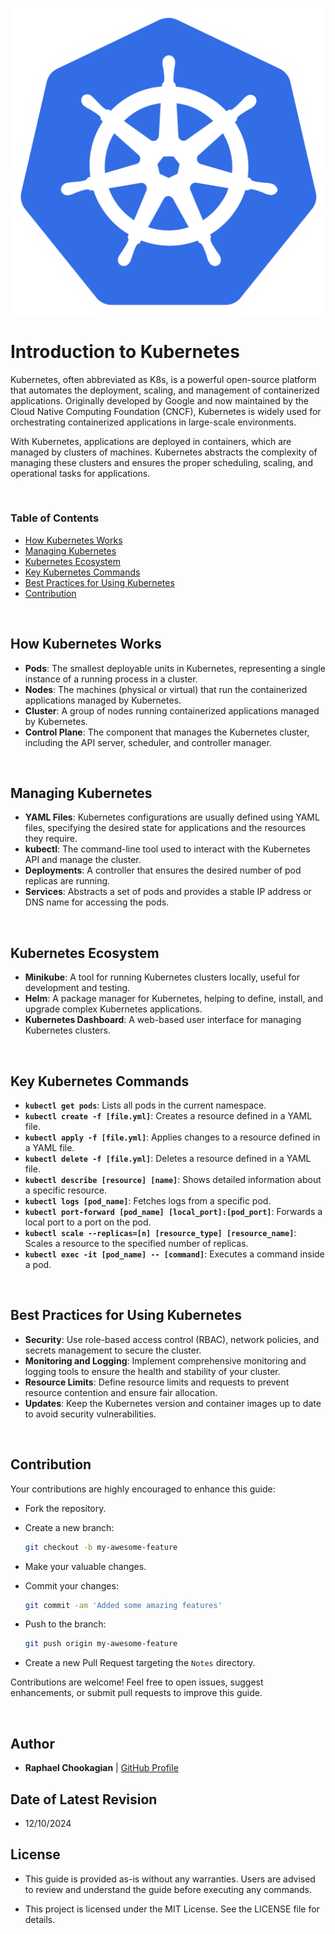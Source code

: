 ![Kubernetes](../assets/kubernetes.png)

# **Introduction to Kubernetes**

Kubernetes, often abbreviated as K8s, is a powerful open-source platform that automates the deployment, scaling, and management of containerized applications. Originally developed by Google and now maintained by the Cloud Native Computing Foundation (CNCF), Kubernetes is widely used for orchestrating containerized applications in large-scale environments.

With Kubernetes, applications are deployed in containers, which are managed by clusters of machines. Kubernetes abstracts the complexity of managing these clusters and ensures the proper scheduling, scaling, and operational tasks for applications.

<br>

### **Table of Contents**

- [How Kubernetes Works](#how-kubernetes-works)
- [Managing Kubernetes](#managing-kubernetes)
- [Kubernetes Ecosystem](#kubernetes-ecosystem)
- [Key Kubernetes Commands](#key-kubernetes-commands)
- [Best Practices for Using Kubernetes](#best-practices-for-using-kubernetes)
- [Contribution](#contribution)

<br>

## **How Kubernetes Works**

- **Pods**: The smallest deployable units in Kubernetes, representing a single instance of a running process in a cluster.
- **Nodes**: The machines (physical or virtual) that run the containerized applications managed by Kubernetes.
- **Cluster**: A group of nodes running containerized applications managed by Kubernetes.
- **Control Plane**: The component that manages the Kubernetes cluster, including the API server, scheduler, and controller manager.

<br>

## **Managing Kubernetes**

- **YAML Files**: Kubernetes configurations are usually defined using YAML files, specifying the desired state for applications and the resources they require.
- **kubectl**: The command-line tool used to interact with the Kubernetes API and manage the cluster.
- **Deployments**: A controller that ensures the desired number of pod replicas are running.
- **Services**: Abstracts a set of pods and provides a stable IP address or DNS name for accessing the pods.

<br>

## **Kubernetes Ecosystem**

- **Minikube**: A tool for running Kubernetes clusters locally, useful for development and testing.
- **Helm**: A package manager for Kubernetes, helping to define, install, and upgrade complex Kubernetes applications.
- **Kubernetes Dashboard**: A web-based user interface for managing Kubernetes clusters.

<br>

## **Key Kubernetes Commands**

- **`kubectl get pods`**: Lists all pods in the current namespace.
- **`kubectl create -f [file.yml]`**: Creates a resource defined in a YAML file.
- **`kubectl apply -f [file.yml]`**: Applies changes to a resource defined in a YAML file.
- **`kubectl delete -f [file.yml]`**: Deletes a resource defined in a YAML file.
- **`kubectl describe [resource] [name]`**: Shows detailed information about a specific resource.
- **`kubectl logs [pod_name]`**: Fetches logs from a specific pod.
- **`kubectl port-forward [pod_name] [local_port]:[pod_port]`**: Forwards a local port to a port on the pod.
- **`kubectl scale --replicas=[n] [resource_type] [resource_name]`**: Scales a resource to the specified number of replicas.
- **`kubectl exec -it [pod_name] -- [command]`**: Executes a command inside a pod.

<br>

## **Best Practices for Using Kubernetes**

- **Security**: Use role-based access control (RBAC), network policies, and secrets management to secure the cluster.
- **Monitoring and Logging**: Implement comprehensive monitoring and logging tools to ensure the health and stability of your cluster.
- **Resource Limits**: Define resource limits and requests to prevent resource contention and ensure fair allocation.
- **Updates**: Keep the Kubernetes version and container images up to date to avoid security vulnerabilities.

<br>

## **Contribution**

Your contributions are highly encouraged to enhance this guide:

- Fork the repository.
- Create a new branch:

    ```bash
    git checkout -b my-awesome-feature
    ```

- Make your valuable changes.
- Commit your changes:

    ```bash
    git commit -am 'Added some amazing features'
    ```

- Push to the branch:

    ```bash
    git push origin my-awesome-feature
    ```

- Create a new Pull Request targeting the `Notes` directory.

Contributions are welcome! Feel free to open issues, suggest enhancements, or submit pull requests to improve this guide.

<br>

## **Author**

- **Raphael Chookagian** | [GitHub Profile](https://github.com/cesar-group)

## **Date of Latest Revision**

- 12/10/2024

## **License**

- This guide is provided as-is without any warranties. Users are advised to review and understand the guide before executing any commands.

- This project is licensed under the MIT License. See the LICENSE file for details.

